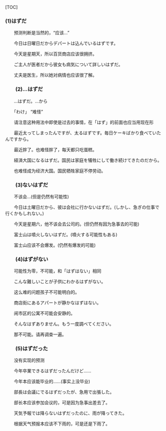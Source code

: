 [TOC]

###         **(1)はずだ**

　　预测判断是当然的，“应该…”

　　今日は日曜日だからデパートは込んでいるはずです。

　　今天是星期天，所以百货商店应该很拥挤。

　　ご主人が医者だから彼女も病気について詳しいはずだ。

　　丈夫是医生，所以她对病情也应该很了解。

### 　　**(2)…はずだ**

　　…はずだ。…から

　　「わけ」 “难怪”

　　请注意这种用法中即使是过去的事情，在「はず」的前面也应当用现在形

　　最近太ってしまったんですが、太るはずです。毎日ケーキばかり食べていたんですから。

　　最近胖了。也难怪胖了，每天都只吃蛋糕。

　　経済大国になるはずだ。国民は家庭を犠牲にして働き続けてきたのだから。

　　也难怪成为经济大国。国民牺牲家庭不停劳动。

### 　　**(3)ないはずだ**

　　不该会…(但是仍然有可能性)

　　今日は土曜日だから、彼は会社に行かないはずだ。(しかし、急ぎの仕事で行くかもしれない。)

　　今天是星期六，他不该会去公司的。(但仍然有因为急事去的可能)

　　富士山は噴火しないはずだ。(噴火する可能性もある)

　　富士山应该不会爆发。(仍然有爆发的可能)

### 　　**(4)はずがない**

　　可能性为零，不可能，和「はずはない」相同

　　こんな難しいことが子供にわかるはずがない。

　　这么难的问题孩子不可能明白的。

　　商店街にあるアパートが静かなはずはない。

　　闹市区的公寓不可能会安静的。

　　そんなはずありません。もう一度調べてください。

　　那不可能。请再调查一遍。

### 　　**(5)はずだった**

　　没有实现的预测

　　今年卒業できるはずだったんだけど……

　　今年本应该能毕业的……(事实上没毕业)

　　部長は会議にでるはずだったが、急用で出張した。

　　部长本应该参加会议的，可是因为急事出差去了。



　　天気予報では降らないはずだったのに、雨が降ってきた。

　　根据天气预报本应该不下雨的，可是还是下雨了。